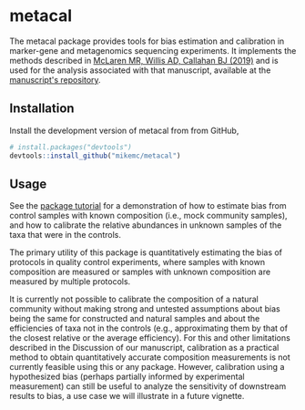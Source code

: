 # metacal

The metacal package provides tools for bias estimation and calibration in
marker-gene and metagenomics sequencing experiments. It implements the methods
described in [McLaren MR, Willis AD, Callahan BJ
(2019)](https://elifesciences.org/articles/46923) and is used for the
analysis associated with that manuscript, available at the [manuscript's
repository](https://github.com/mikemc/mgs-bias-manuscript).

## Installation

Install the development version of metacal from from GitHub,

``` r
# install.packages("devtools")
devtools::install_github("mikemc/metacal")
```

## Usage

See the [package tutorial](https://mikemc.github.io/metacal/articles/tutorial.html)
for a demonstration of how to estimate bias from control samples with known
composition (i.e., mock community samples), and how to calibrate the relative
abundances in unknown samples of the taxa that were in the controls.

The primary utility of this package is quantitatively estimating the bias of
protocols in quality control experiments, where samples with known composition
are measured or samples with unknown composition are measured by multiple
protocols.

It is currently not possible to calibrate the composition of a natural
community without making strong and untested assumptions about bias being the
same for constructed and natural samples and about the efficiencies of taxa not
in the controls (e.g., approximating them by that of the closest relative or
the average efficiency). For this and other limitations described in the
Discussion of our manuscript, calibration as a practical method to obtain
quantitatively accurate composition measurements is not currently feasible
using this or any package. However, calibration using a hypothesized bias
(perhaps partially informed by experimental measurement) can still be useful to
analyze the sensitivity of downstream results to bias, a use case we will
illustrate in a future vignette.
